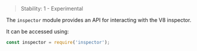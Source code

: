 
<!--introduced_in=v8.0.0-->

> Stability: 1 - Experimental

<!-- source_link=lib/inspector.js -->

The `inspector` module provides an API for interacting with the V8 inspector.

It can be accessed using:

```js
const inspector = require('inspector');
```

